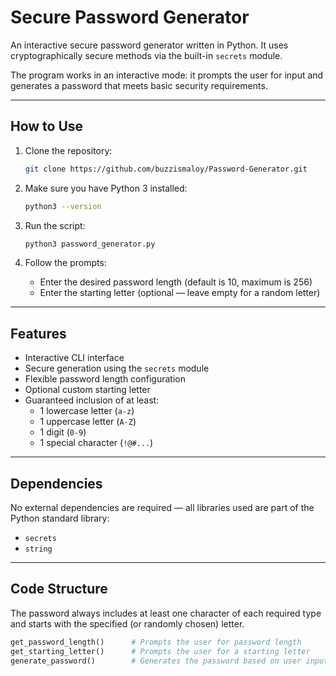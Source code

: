 # Secure Password Generator

An interactive secure password generator written in Python. It uses cryptographically secure methods via the built-in `secrets` module.

The program works in an interactive mode: it prompts the user for input and generates a password that meets basic security requirements.

---

## How to Use

1. Clone the repository:
    ```bash
    git clone https://github.com/buzzismaloy/Password-Generator.git
    ```

2. Make sure you have Python 3 installed:
    ```bash
    python3 --version
    ```

3. Run the script:
    ```bash
    python3 password_generator.py
    ```

4. Follow the prompts:
    - Enter the desired password length (default is 10, maximum is 256)
    - Enter the starting letter (optional — leave empty for a random letter)

---

## Features

- Interactive CLI interface
- Secure generation using the `secrets` module
- Flexible password length configuration
- Optional custom starting letter
- Guaranteed inclusion of at least:
  - 1 lowercase letter (`a-z`)
  - 1 uppercase letter (`A-Z`)
  - 1 digit (`0-9`)
  - 1 special character (`!@#...`)

---

## Dependencies

No external dependencies are required — all libraries used are part of the Python standard library:

* `secrets`
* `string`

---

## Code Structure

The password always includes at least one character of each required type and starts with the specified (or randomly chosen) letter.

```python
get_password_length()      # Prompts the user for password length
get_starting_letter()      # Prompts the user for a starting letter
generate_password()        # Generates the password based on user input
```

